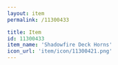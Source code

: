 ```yaml
---
layout: item
permalink: /11300433

title: Item
id: 11300433
item_name: 'Shadowfire Deck Horns'
icon_url: 'item/icon/11300421.png'
---
```

